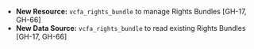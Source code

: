 * **New Resource:** `vcfa_rights_bundle` to manage Rights Bundles [GH-17, GH-66]
* **New Data Source:** `vcfa_rights_bundle` to read existing Rights Bundles [GH-17, GH-66]
